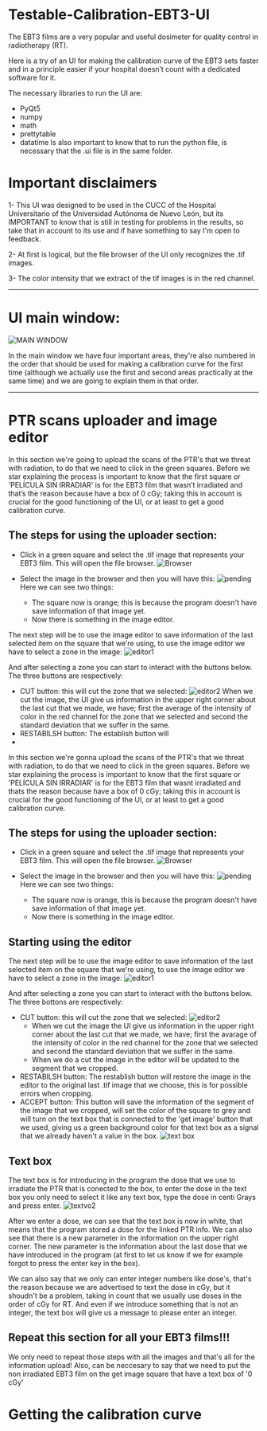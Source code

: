# Testable-Calibration-EBT3-UI
The EBT3 films are a very popular and useful dosimeter for quality control in radiotherapy (RT).

Here is a try of an UI for making the calibration curve of the EBT3 sets faster and in a principle easier if your hospital doesn’t count with a dedicated software for it.

The necessary libraries to run the UI are:
- PyQt5
- numpy
- math
- prettytable
- datatime
Is also important to know that to run the python file, is necessary that the .ui file is in the same folder.

# Important disclaimers
1- This UI was designed to be used in the CUCC of the Hospital Universitario of the Universidad Autónoma de Nuevo León, but its IMPORTANT to know that is still in testing for problems in the results, so take that in account to its use and if have something to say I'm open to feedback.

2- At first is logical, but the file browser of the UI only recognizes the .tif images.

3- The color intensity that we extract of the tif images is in the red channel.

----

# UI main window:

![MAIN WINDOW](https://user-images.githubusercontent.com/125628193/222052124-6d2211f3-2156-475a-9e37-4d1fef57c916.png)

In the main window we have four important areas, they're also numbered in the order that should be used for making a calibration curve for the first time (although we actually use the first and second areas practically at the same time) and we are going to explain them in that order.

----

# PTR scans uploader and image editor 

In this section we're going to upload the scans of the PTR's that we threat with radiation, to do that we need to click in the green squares. Before we star explaining the process is important to know that the first square or 'PELÍCULA SIN IRRADIAR' is for the EBT3 film that wasn’t irradiated and that’s the reason because have a box of 0 cGy; taking this in account is crucial for the good functioning of the UI, or at least to get a good calibration curve.

## The steps for using the uploader section:
- Click in a green square and select the .tif image that represents your EBT3 film. This will open the file browser.
![Browser](https://user-images.githubusercontent.com/125628193/222057061-c888d189-e4c4-437a-a4ff-7b9c8998c6a0.png)

- Select the image in the browser and then you will have this:
![pending](https://user-images.githubusercontent.com/125628193/222057402-12a858ef-1722-49c2-9321-92301a7ce30e.png)
  Here we can see two things:
  * The square now is orange; this is because the program doesn't have save information of that image yet.
  * Now there is something in the image editor.

The next step will be to use the image editor to save information of the last selected item on the square that we're using, to use the image editor we have to select a zone in the image:
![editor1](https://user-images.githubusercontent.com/125628193/222059999-b41e4e44-ab03-4e07-8430-38a3ec1fe5d4.png)

And after selecting a zone you can start to interact with the buttons below. The three buttons are respectively:
* CUT button: this will cut the zone that we selected:
![editor2](https://user-images.githubusercontent.com/125628193/222061811-9783ec04-8318-4921-8c8b-4b20b5302b7c.png)
  When we cut the image, the UI give us information in the upper right corner about the last cut that we made, we have; first the average of the intensity of color in the red channel for the zone that we selected and second the standard deviation that we suffer in the same.
* RESTABILSH button: The establish button will 
*


In this section we're gonna upload the scans of the PTR's that we threat with radiation, to do that we need to click in the green squares. Before we star explaining the process is important to know that the first square or 'PELÍCULA SIN IRRADIAR' is for the EBT3 film that wasnt irradiated and thats the reason because have a box of 0 cGy; taking this in account is crucial for the good functioning of the UI, or at least to get a good calibration curve.

## The steps for using the uploader section:
- Click in a green square and select the .tif image that represents your EBT3 film. This will open the file browser.
![Browser](https://user-images.githubusercontent.com/125628193/222057061-c888d189-e4c4-437a-a4ff-7b9c8998c6a0.png)

- Select the image in the browser and then you will have this:
![pending](https://user-images.githubusercontent.com/125628193/222057402-12a858ef-1722-49c2-9321-92301a7ce30e.png)
  Here we can see two things:
  * The square now is orange, this is because the program doesn't have save information of that image yet.
  * Now there is something in the image editor.

## Starting using the editor
The next step will be to use the image editor to save information of the last selected item on the square that we're using, to use the image editor we have to select a zone in the image:
![editor1](https://user-images.githubusercontent.com/125628193/222059999-b41e4e44-ab03-4e07-8430-38a3ec1fe5d4.png)

And after selecting a zone you can start to interact with the buttons below. The three bottons are respectively:
* CUT button: this will cut the zone that we selected:
![editor2](https://user-images.githubusercontent.com/125628193/222061811-9783ec04-8318-4921-8c8b-4b20b5302b7c.png)
  - When we cut the image the UI give us information in the upper right corner about the last cut that we made, we have; first the avarage of the intensity of color in the red channel for the zone that we selected and second the standard deviation that we suffer in the same.
  - When we do a cut the image in the editor will be updated to the segment that we cropped.
* RESTABILSH button: The restablish button will restore the image in the editor to the original last .tif image that we choose, this is for possible errors when cropping.
* ACCEPT button: This button will save the information of the segment of the image that we cropped, will set the color of the square to grey and will turn on the text box that is connected to the 'get image' button that we used, giving us a green background color for that text box as a signal that we already haven't a value in the box.
![text box](https://user-images.githubusercontent.com/125628193/222066054-a43991bb-1d4f-410b-ad27-86502f824129.png)

## Text box
The text box is for introducing in the program the dose that we use to irradiate the PTR that is conected to the box, to enter the dose in the text box you only need to select it like any text box, type the dose in centi Grays and press enter.
![textvo2](https://user-images.githubusercontent.com/125628193/222071461-bc1cc71f-b89e-4395-8a63-baeb304893c6.png)

After we enter a dose, we can see that the text box is now in white, that means that the program stored a dose for the linked PTR info. 
We can also see that there is a new parameter in the information on the upper right corner. The new parameter is the information about the last dose that we have introduced in the program (at first to let us know if we for example forgot to press the enter key in the box).

We can also say that we only can enter integer numbers like dose's, that's the reason because we are advertised to text the dose in cGy, but it shoudn't be a problem, taking in count that we usually use doses in the order of cGy for RT. And even if we introduce something that is not an integer, the text box will give us a message to please enter an integer.

## Repeat this section for all your EBT3 films!!!
We only need to repeat those steps with all the images and that's all for the information upload! Also, can be neccesary to say that we need to put the non irradiated EBT3 film on the get image square that have a text box of '0 cGy'

# Getting the calibration curve
